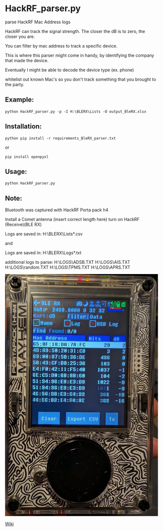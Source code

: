 
# HackRF_parser.py

parse HackRF Mac Address logs

HackRF can track the signal strength. The closer the dB is to zero, the closer you are.

You can filter by mac address to track a specific device.

This is where this parser might come in handy, by identifying the company that made the device.

Eventually I might be able to decode the device type (ex. phone)

whitelist out known Mac's so you don't track something that you brought to the party.


## Example:
    python HackRF_parser.py -p -I H:\BLERX\Lists -O output_BleRX.xlsx


## Installation:
```
python pip install -r requirements_BleRX_parser.txt
```
or 
```
pip install openpyxl
```


## Usage:


```
python HackRF_parser.py
```



## Note:

Bluetooth was captured with HackRF Porta pack h4

Install a Comet antenna (insert correct length here)
turn on HackRF
(Receive)(BLE RX)

Logs are saved in: H:\BLERX\Lists\*.csv

and

Logs are saved in: H:\BLERX\Logs\*.txt

additional logs to parse:
H:\LOGS\ADSB.TXT
H:\LOGS\AIS.TXT
H:\LOGS\random.TXT
H:\LOGS\TPMS.TXT
H:\LOGS\APRS.TXT




![sample output](Images/HackRF_BLE_RX.jpg)


[Wiki](https://github.com/portapack-mayhem/mayhem-firmware/wiki/Bluetooth-Low-Energy-Receiver)

